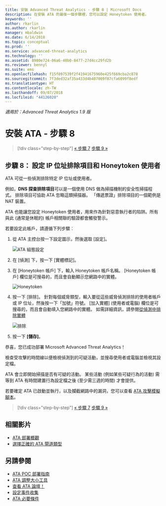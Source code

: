 ```yaml
---
title: 安裝 Advanced Threat Analytics - 步驟 8 | Microsoft Docs
description: 在安裝 ATA 的最後一個步驟裡，您可以設定 Honeytoken 使用者。
keywords: ''
author: rkarlin
ms.author: rkarlin
manager: mbaldwin
ms.date: 6/14/2018
ms.topic: conceptual
ms.prod: ''
ms.service: advanced-threat-analytics
ms.technology: ''
ms.assetid: 8980e724-06a6-40b0-8477-27d4cc29fd2b
ms.reviewer: bennyl
ms.suite: ems
ms.openlocfilehash: f15f897539f2f41941675960e425f669cba2c878
ms.sourcegitcommit: 7f3ded32af35a433d4b407009f87cfa6099f8edf
ms.translationtype: HT
ms.contentlocale: zh-TW
ms.lasthandoff: 09/07/2018
ms.locfileid: "44126020"
---
```

*適用於：Advanced Threat Analytics 1.9 版*



# <a name="install-ata---step-8"></a>安裝 ATA - 步驟 8

>[!div class="step-by-step"]
[« 步驟 7](vpn-integration-install-step.md)
[步驟 9 »](install-ata-step9-samr.md)

## <a name="step-8-configure-ip-address-exclusions-and-honeytoken-user"></a>步驟 8： 設定 IP 位址排除項目和 Honeytoken 使用者
ATA 可從一些偵測排除特定 IP 位址或使用者。 

例如，**DNS 探查排除項目**可以是一個使用 DNS 做為掃描機制的安全性掃描程式。 排除項目可協助 ATA 忽略這類掃描器。 「傳遞票證」排除項目的一個範例是 NAT 裝置。    

ATA 也能讓您設定 Honeytoken 使用者，用來作為針對惡意執行者的陷阱。所有與此 (通常是休眠的) 帳戶相關聯的驗證都會觸發警示。

若要設定此帳戶，請遵循下列步驟︰

1.  從 ATA 主控台按一下設定圖示，然後選取 [設定]。

    ![ATA 組態設定](media/ATA-config-icon.png)

2.  在 [偵測] 下，按一下 [實體標記]。

2. 在 [Honeytoken 帳戶] 下，輸入 Honeytoken 帳戶名稱。 [Honeytoken 帳戶] 欄位是可搜尋的，而且會自動顯示您網路中的實體。

   ![Honeytoken](media/honeytoken.png)

3. 按一下 [排除]。 針對每個威脅類型，輸入要從這些威脅偵測排除的使用者帳戶或 IP 位址，然後按一下「加號」符號。 [加入實體] \(使用者或電腦\) 欄位是可搜尋的，而且會自動填入您網路中的實體。 如需詳細資訊，請參閱[從偵測中排除實體](excluding-entities-from-detections.md)

   ![排除](media/exclusions.png)

4.  按一下 **[儲存]**。


恭喜，您已成功部署 Microsoft Advanced Threat Analytics！

檢查受攻擊的時間線以便檢視偵測到的可疑活動，並搜尋使用者或電腦並檢視其設定檔。

ATA 會立即開始掃描是否有可疑的活動。 某些活動 (例如某些可疑行為的活動) 需等到 ATA 有時間建置行為設定檔之後 (至少需三週的時間) 才會提供。

若要確定 ATA 已啟動並執行，以及攔截網路中的漏洞，您可以查看 [ATA 攻擊模擬腳本](https://docs.microsoft.com/enterprise-mobility-security/solutions/ata-attack-simulation-playbook)。


>[!div class="step-by-step"]
[« 步驟 7](vpn-integration-install-step.md)
[步驟 9 »](install-ata-step9-samr.md)


## <a name="related-videos"></a>相關影片
- [ATA 部署概觀](https://channel9.msdn.com/Shows/Microsoft-Security/Overview-of-ATA-Deployment-in-10-Minutes)
- [選擇正確的 ATA 閘道類型](https://channel9.msdn.com/Shows/Microsoft-Security/ATA-Deployment-Choose-the-Right-Gateway-Type)


## <a name="see-also"></a>另請參閱
- [ATA POC 部署指南](http://aka.ms/atapoc)
- [ATA 調整大小工具](http://aka.ms/atasizingtool)
- [查看 ATA 論壇！](https://social.technet.microsoft.com/Forums/security/home?forum=mata)
- [設定事件收集](configure-event-collection.md)
- [ATA 必要條件](ata-prerequisites.md)

